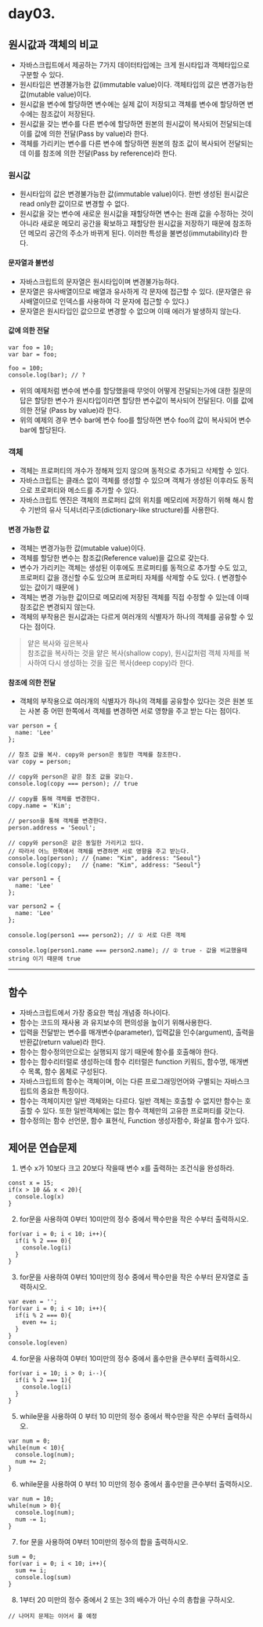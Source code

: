 # day03.

## 원시값과 객체의 비교
* 자바스크립트에서 제공하는 7가지 데이터타입에는 크게 원시타입과 객체타입으로 구분할 수 있다.
* 원시타입은 변경불가능한 값(immutable value)이다. 객체타입의 값은 변경가능한 값(mutable value)이다.
* 원시값을 변수에 할당하면 변수에는 실제 값이 저장되고 객체를 변수에 할당하면 변수에는 참조값이 저장된다.
* 원시값을 갖는 변수를 다른 변수에 할당하면 원본의 원시값이 복사되어 전달되는데 이를 값에 의한 전달(Pass by value)라 한다. 
* 객체를 가리키는 변수를 다른 변수에 할당하면 원본의 참조 값이 복사되어 전달되는데 이를 참조에 의한 전달(Pass by reference)라 한다.


### 원시값
* 원시타입의 값은 변경불가능한 값(immutable value)이다. 한번 생성된 원시값은 read only한 값이므로 변경할 수 없다.
* 원시값을 갖는 변수에 새로운 원시값을 재할당하면 변수는 원래 값을 수정하는 것이 아니라 새로운 메모리 공간을 확보하고 재할당한 원시값을 저장하기 때문에 참조하던 메모리 공간의 주소가 바뀌게 된다. 이러한 특성을 불변성(immutability)라 한다.

#### 문자열과 불변성
* 자바스크립트의 문자열은 원시타입이며 변경불가능하다. 
* 문자열은 유사배열이므로 배열과 유사하게 각 문자에 접근할 수 있다. (문자열은 유사배열이므로 인덱스를 사용하여 각 문자에 접근할 수 있다.)
* 문자열은 원시타입인 값으므로 변경할 수 없으며 이때 에러가 발생하지 않는다.

#### 값에 의한 전달
```
var foo = 10;
var bar = foo;

foo = 100;
console.log(bar); // ?
```
* 위의 예제처럼 변수에 변수를 할당했을때 무엇이 어떻게 전달되는가에 대한 질문의 답은 할당한 변수가 원시타입이라면 할당한 변수값이 복사되어 전달된다. 이를 값에 의한 전달 (Pass by value)라 한다.
* 위의 예제의 경우 변수 bar에 변수 foo를 할당하면 변수 foo의 값이 복사되어 변수 bar에 할당된다.

### 객체
* 객체는 프로퍼티의 개수가 정해져 있지 않으며 동적으로 추가되고 삭제할 수 있다.
* 자바스크립트는 클래스 없이 객체를 생성할 수 있으며 객체가 생성된 이후라도 동적으로 프로퍼티와 메소드를 추가할 수 있다.
* 자바스크립트 엔진은 객체의 프로퍼티 값의 위치를 메모리에 저장하기 위해 해시 함수 기반의 유사 딕셔너리구조(dictionary-like structure)를 사용한다.

#### 변경 가능한 값
* 객체는 변경가능한 값(mutable value)이다.
* 객체를 할당한 변수는 참조값(Reference value)을 값으로 갖는다.
* 변수가 가리키는 객체는 생성된 이후에도 프로퍼티를 동적으로 추가할 수도 있고, 프로퍼티 값을 갱신할 수도 있으며 프로퍼티 자체를 삭제할 수도 있다. ( 변경할수 있는 값이기 때문에 )
* 객체는 변경 가능한 값이므로 메모리에 저장된 객체를 직접 수정할 수 있는데 이때 참조값은 변경되지 않는다.
* 객체의 부작용은 원시값과는 다르게 여러개의 식별자가 하나의 객체를 공유할 수 있다는 점이다.

> 얕은 복사와 깊은복사<br>
> 참조값을 복사하는 것을 얕은 복사(shallow copy), 원시값처럼 객체 자체를 복사하여 다시 생성하는 것을 깊은 복사(deep copy)라 한다.

#### 참조에 의한 전달
* 객체의 부작용으로 여러개의 식별자가 하나의 객체를 공유할수 있다는 것은 원본 또는 사본 중 어떤 한쪽에서 객체를 변경하면 서로 영향을 주고 받는 다는 점이다.
```
var person = {
  name: 'Lee'
};

// 참조 값을 복사. copy와 person은 동일한 객체를 참조한다.
var copy = person;

// copy와 person은 같은 참조 값을 갖는다.
console.log(copy === person); // true

// copy를 통해 객체를 변경한다.
copy.name = 'Kim';

// person을 통해 객체를 변경한다.
person.address = 'Seoul';

// copy와 person은 같은 동일한 가리키고 있다.
// 따라서 어느 한쪽에서 객체를 변경하면 서로 영향을 주고 받는다.
console.log(person); // {name: "Kim", address: "Seoul"}
console.log(copy);   // {name: "Kim", address: "Seoul"}
```
```
var person1 = {
  name: 'Lee'
};

var person2 = {
  name: 'Lee'
};

console.log(person1 === person2); // ① 서로 다른 객체 

console.log(person1.name === person2.name); // ② true - 값을 비교했을때 string 이기 때문에 true
```

<hr>

## 함수
* 자바스크립트에서 가장 중요한 핵심 개념중 하나이다.
* 함수는 코드의 재사용 과 유지보수의 편의성을 높이기 위해사용한다.
* 입력을 전달받는 변수를 매개변수(parameter), 입력값을 인수(argument), 출력을 반환값(return value)라 한다.
* 함수는 함수정의만으로는 실행되지 않기 때문에 함수를 호출해야 한다.
* 함수는 함수리터럴로 생성하는데 함수 리터럴은 function 키워드, 함수명, 매개변수 목록, 함수 몸체로 구성된다.
* 자바스크립트의 함수는 객체이며, 이는 다른 프로그래밍언어와 구별되는 자바스크립트의 중요한 특징이다.
* 함수는 객체이지만 일반 객체와는 다르다. 일반 객체는 호출할 수 없지만 함수는 호출할 수 있다. 또한 일반객체에는 없는 함수 객체만의 고유한 프로퍼티를 갖는다.
* 함수정의는 함수 선언문, 함수 표현식, Function 생성자함수, 화살표 함수가 있다.









## 제어문 연습문제
1. 변수 x가 10보다 크고 20보다 작을때 변수 x를 출력하는 조건식을 완성하라.
```
const x = 15;
if(x > 10 && x < 20){
  console.log(x)
}
```
2. for문을 사용하여 0부터 10미만의 정수 중에서 짝수만을 작은 수부터 출력하시오.
```
for(var i = 0; i < 10; i++){
  if(i % 2 === 0){
    console.log(i)
  }
}
```
3. for문을 사용하여 0부터 10미만의 정수 중에서 짝수만을 작은 수부터 문자열로 출력하시오.
```
var even = '';
for(var i = 0; i < 10; i++){
  if(i % 2 === 0){
    even += i;
  }
}
console.log(even)
```
4. for문을 사용하여 0부터 10미만의 정수 중에서 홀수만을 큰수부터 출력하시오.
```
for(var i = 10; i > 0; i--){
  if(i % 2 === 1){
    console.log(i)
  }
}
```
5. while문을 사용하여 0 부터 10 미만의 정수 중에서 짝수만을 작은 수부터 출력하시오.
```
var num = 0;
while(num < 10){
  console.log(num);
  num += 2;
}
```
6. while문을 사용하여 0 부터 10 미만의 정수 중에서 홀수만을 큰수부터 출력하시오.
```
var num = 10;
while(num > 0){
  console.log(num);
  num -= 1;
}
```
7. for 문을 사용하여 0부터 10미만의 정수의 합을 출력하시오.
```
sum = 0;
for(var i = 0; i < 10; i++){
  sum += i;
  console.log(sum)
}
```
8. 1부터 20 미만의 정수 중에서 2 또는 3의 배수가 아닌 수의 총합을 구하시오.
```
// 나머지 문제는 이어서 풀 예정
```